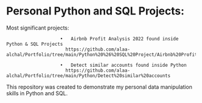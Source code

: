# Personal Python and SQL Projects:

Most significant projects: 

                        •	Airbnb Profit Analysis 2022 found inside Python & SQL Projects
                          https://github.com/alaa-alchal/Portfolio/tree/main/Python%20%26%20SQL%20Project/Airbnb%20Profit%20Analysis%202022
                          
                        •	Detect similar accounts found inside Python
                          https://github.com/alaa-alchal/Portfolio/tree/main/Python/Detect%20similar%20accounts

                         

This repository was created to demonstrate my personal data manipulation skills in Python and SQL.

